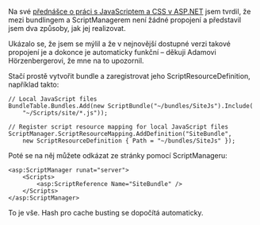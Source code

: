 <!-- dcterms:identifier = aspnetcz#402 -->
<!-- dcterms:title = Bundling a ScriptManager znovu: ještě jednodušší, než jsme čekali -->
<!-- dcterms:abstract = Na své přednášce o práci s JavaScriptem a v CSS jsem tvrdil, že mezi bundlingem a ScriptManagerem není žádné propojení a představil jsem dva způsoby, jak jej realizovat. Ukázalo se, že jsem se mýlil a že v nejnovější dostupné verzi takové propojení je a dokonce je automaticky funkční. -->
<!-- np9:categoryId = 1 -->
<!-- x4w:category = Tipy, triky -->
<!-- np9:authorId = 1 -->
<!-- np9:authorEmail = michal.valasek@altairis.cz -->
<!-- dcterms:creator = Michal Altair Valášek -->
<!-- dcterms:created = 2012-09-02T15:40:29.68+02:00 -->
<!-- dcterms:dateAccepted = 2012-09-02T15:30:00+02:00 -->
<!-- x4w:pictureWidth = 150 -->
<!-- x4w:pictureHeight = 150 -->
<!-- x4w:pictureUrl = /perex-pictures/20120902-bundling-a-scriptmanager-znovu-jeste-jednodussi-nez-jsme-cekali.png -->

Na své [přednášce o práci s JavaScriptem a CSS v ASP.NET](http://www.aspnet.cz/articles/401-novinky-v-asp-net-4-5-novy-pristup-k-praci-s-javascriptem-a-css-zaznam-a-priklady) jsem tvrdil, že mezi bundlingem a ScriptManagerem není žádné propojení a představil jsem dva způsoby, jak jej realizovat. 

Ukázalo se, že jsem se mýlil a že v nejnovější dostupné verzi takové propojení je a dokonce je automaticky funkční – děkuji Adamovi Hörzenbergerovi, že mne na to upozornil.

Stačí prostě vytvořit bundle a zaregistrovat jeho ScriptResourceDefinition, například takto:

    // Local JavaScript files
    BundleTable.Bundles.Add(new ScriptBundle("~/bundles/SiteJs").Include(
        "~/Scripts/site/*.js"));

    // Register script resource mapping for local JavaScript files
    ScriptManager.ScriptResourceMapping.AddDefinition("SiteBundle",
        new ScriptResourceDefinition { Path = "~/bundles/SiteJs" });

Poté se na něj můžete odkázat ze stránky pomocí ScriptManageru:

    <asp:ScriptManager runat="server">
        <Scripts>
            <asp:ScriptReference Name="SiteBundle" />
        </Scripts>
    </asp:ScriptManager>

To je vše. Hash pro cache busting se dopočítá automaticky.